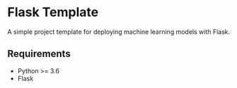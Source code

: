 # Flask Template

A simple project template for deploying machine learning models with Flask.

## Requirements

- Python >= 3.6
- Flask
